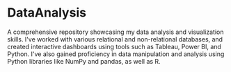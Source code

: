 # DataAnalysis
 A comprehensive repository showcasing my data analysis and visualization skills. I've worked with various relational and non-relational databases, and created interactive dashboards using tools such as Tableau, Power BI, and Python. I've also gained proficiency in data manipulation and analysis using Python libraries like NumPy and pandas, as well as R. 
